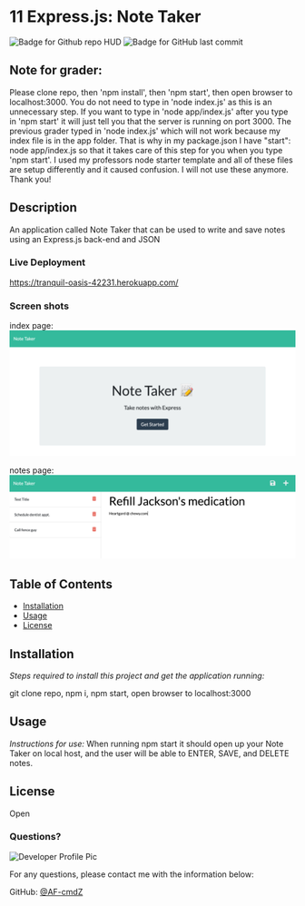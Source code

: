 # 11 Express.js: Note Taker

![Badge for Github repo HUD](https://img.shields.io/github/languages/top/AF-cmdZ/note-taker?style=flat&logo=appveyor) ![Badge for GitHub last commit](https://img.shields.io/github/last-commit/AF-cmdZ/note-taker?style=flat&logo=appveyor)

## Note for grader:

Please clone repo, then 'npm install', then 'npm start', then open browser to localhost:3000. You do not need to type in 'node index.js' as this is an unnecessary step. If you want to type in 'node app/index.js' after you type in 'npm start' it will just tell you that the server is running on port 3000. The previous grader typed in 'node index.js' which will not work because my index file is in the app folder. That is why in my package.json I have "start": node app/index.js so that it takes care of this step for you when you type 'npm start'. I used my professors node starter template and all of these files are setup differently and it caused confusion. I will not use these anymore. Thank you!

## Description

An application called Note Taker that can be used to write and save notes using an Express.js back-end and JSON

### Live Deployment

https://tranquil-oasis-42231.herokuapp.com/

### Screen shots

index page:
![Index page screen shot](images/screen-shot1.png)

notes page:
![notes page screen shot](images/screen-shot2.png)

## Table of Contents

- [Installation](#installation)
- [Usage](#usage)
- [License](#license)

## Installation

_Steps required to install this project and get the application running:_

git clone repo, npm i, npm start, open browser to localhost:3000

## Usage

_Instructions for use:_
When running npm start it should open up your Note Taker on local host, and the user will be able to ENTER, SAVE, and DELETE notes.

## License

Open

### Questions?

![Developer Profile Pic](https://avatars.githubusercontent.com/u/80429715?v=4)

For any questions, please contact me with the information below:

GitHub: [@AF-cmdZ](https://api.github.com/users/AF-cmdZ)
